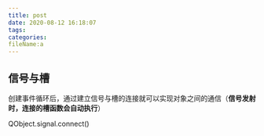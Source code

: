 ```yaml
---
title: post
date: 2020-08-12 16:18:07
tags:
categories:
fileName:a
---
```


## 信号与槽

创建事件循环后，通过建立信号与槽的连接就可以实现对象之间的通信（**信号发射时，连接的槽函数会自动执行**）

QObject.signal.connect()


